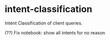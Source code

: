 # intent-classification
Intent Classification of client queries.

(??) Fix notebook: show all intents for no reason
